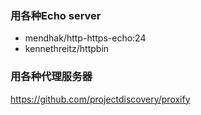 ### 用各种Echo server
- mendhak/http-https-echo:24
- kennethreitz/httpbin

### 用各种代理服务器
https://github.com/projectdiscovery/proxify
